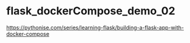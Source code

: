 # flask_dockerCompose_demo_02

https://pythonise.com/series/learning-flask/building-a-flask-app-with-docker-compose
